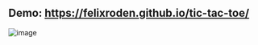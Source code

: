 Demo: https://felixroden.github.io/tic-tac-toe/
---

![image](https://github.com/user-attachments/assets/02014b4e-aaff-481e-8c02-a4eca537288e)
